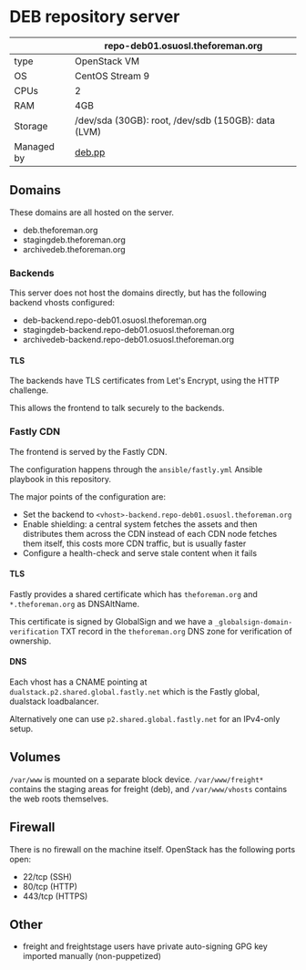 # DEB repository server

| | repo-deb01.osuosl.theforeman.org |
| - | - |
| type | OpenStack VM |
| OS | CentOS Stream 9 |
| CPUs | 2 |
| RAM | 4GB |
| Storage | /dev/sda (30GB): root, /dev/sdb (150GB): data (LVM) |
| Managed by | [deb.pp](https://github.com/theforeman/foreman-infra/blob/master/puppet/modules/profiles/manifests/repo/deb.pp) |

## Domains

These domains are all hosted on the server.

* deb.theforeman.org
* stagingdeb.theforeman.org
* archivedeb.theforeman.org

### Backends

This server does not host the domains directly, but has the following backend vhosts configured:

* deb-backend.repo-deb01.osuosl.theforeman.org
* stagingdeb-backend.repo-deb01.osuosl.theforeman.org
* archivedeb-backend.repo-deb01.osuosl.theforeman.org

#### TLS

The backends have TLS certificates from Let's Encrypt, using the HTTP challenge.

This allows the frontend to talk securely to the backends.

### Fastly CDN

The frontend is served by the Fastly CDN.

The configuration happens through the `ansible/fastly.yml` Ansible playbook in this repository.

The major points of the configuration are:

* Set the backend to `<vhost>-backend.repo-deb01.osuosl.theforeman.org`
* Enable shielding: a central system fetches the assets and then distributes them across the CDN instead of each CDN node fetches them itself, this costs more CDN traffic, but is usually faster
* Configure a health-check and serve stale content when it fails

#### TLS

Fastly provides a shared certificate which has `theforeman.org` and `*.theforeman.org` as DNSAltName.

This certificate is signed by GlobalSign and we have a `_globalsign-domain-verification` TXT record in the `theforeman.org` DNS zone for verification of ownership.

#### DNS

Each vhost has a CNAME pointing at `dualstack.p2.shared.global.fastly.net` which is the Fastly global, dualstack loadbalancer.

Alternatively one can use `p2.shared.global.fastly.net` for an IPv4-only setup.

## Volumes

`/var/www` is mounted on a separate block device. `/var/www/freight*` contains the staging areas for freight (deb), and `/var/www/vhosts` contains the web roots themselves.

## Firewall

There is no firewall on the machine itself. OpenStack has the following ports open:

* 22/tcp (SSH)
* 80/tcp (HTTP)
* 443/tcp (HTTPS)

## Other

* freight and freightstage users have private auto-signing GPG key imported manually (non-puppetized)
